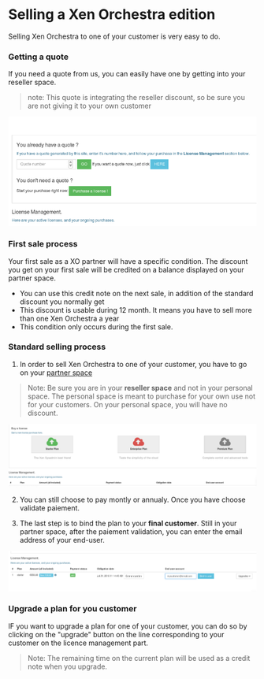 # Selling a Xen Orchestra edition

Selling Xen Orchestra to one of your customer is very easy to do.

### Getting a quote

If you need a quote from us, you can easily have one by getting into your reseller space. 
> note: This quote is integrating the reseller discount, so be sure you are not giving it to your own customer

![](./assets/reseller-quote.png)

### First sale process

Your first sale as a XO partner will have a specific condition.
The discount you get on your first sale will be credited on a balance displayed on your partner space. 
* You can use this credit note on the next sale, in addition of the standard discount you normally get
* This discount is usable during 12 month. It means you have to sell more than one Xen Orchestra a year
* This condition only occurs during the first sale. 

### Standard selling process

1. In order to sell Xen Orchestra to one of your customer, you have to go on your [partner space](https://xen-orchestra.com/#!/partner)

> Note: Be sure you are in your **reseller space** and not in your personal space. The personal space is meant to purchase for your own use not for your customers.
On your personal space, you will have no discount. 

![](./assets/resellerpurchaseprocess.png)

2. You can still choose to pay montly or annualy. Once you have choose validate paiement. 

3. The last step is to bind the plan to your **final customer**. Still in your partner space, after the paiement validation,
you can enter the email address of your end-user. 

![](./assets/resellerbindingprocess.png)

### Upgrade a plan for you customer

IF you want to upgrade a plan for one of your customer, you can do so by clicking on the "upgrade" button on the line corresponding
to your customer on the licence management part. 

> Note: The remaining time on the current plan will be used as a credit note when you upgrade.

